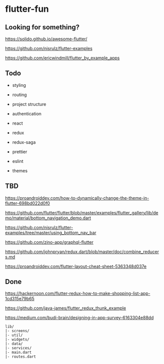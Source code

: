 # flutter-fun

## Looking for something?

https://solido.github.io/awesome-flutter/

https://github.com/nisrulz/flutter-examples

https://github.com/ericwindmill/flutter_by_example_apps

## Todo

* styling
* routing
* project structure
* authentication


* react
* redux
* redux-saga


* prettier
* eslint
* themes


## TBD

https://proandroiddev.com/how-to-dynamically-change-the-theme-in-flutter-698bd022d0f0

https://github.com/flutter/flutter/blob/master/examples/flutter_gallery/lib/demo/material/bottom_navigation_demo.dart

https://github.com/nisrulz/flutter-examples/tree/master/using_bottom_nav_bar

https://github.com/zino-app/graphql-flutter

https://github.com/johnpryan/redux.dart/blob/master/doc/combine_reducers.md

https://proandroiddev.com/flutter-layout-cheat-sheet-5363348d037e


## Done

https://hackernoon.com/flutter-redux-how-to-make-shopping-list-app-1cd315e79b65

https://github.com/java-james/flutter_redux_thunk_example

https://medium.com/budi-brain/designing-in-app-survey-6163304e88dd


```
lib/
|- screens/
|- util/
|- widgets/
|- data/
|- services/
|- main.dart
|- routes.dart

```
